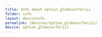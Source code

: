 ```yaml
---
title: Info about option_globesurferiii
folder: info
layout: deviceinfo
permalink: /devices/option_globesurferiii/
device: option_globesurferiii
---
```

